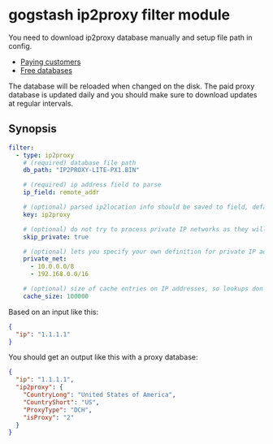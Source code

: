 # gogstash ip2proxy filter module

You need to download ip2proxy database manually and setup file path in config.

* [Paying customers](https://www.ip2location.com/file-download)
* [Free databases](https://lite.ip2location.com)

The database will be reloaded when changed on the disk. The paid proxy database is updated daily and you should make
sure to download updates at regular intervals.

## Synopsis

```yaml
filter:
  - type: ip2proxy
    # (required) database file path
    db_path: "IP2PROXY-LITE-PX1.BIN"

    # (required) ip address field to parse
    ip_field: remote_addr

    # (optional) parsed ip2location info should be saved to field, default: ip2location
    key: ip2proxy

    # (optional) do not try to process private IP networks as they will fail, default: false
    skip_private: true

    # (optional) lets you specify your own definition for private IP addresses, both IPv4 and IPv6, default is private IP addresses
    private_net:
      - 10.0.0.0/8
      - 192.168.0.0/16

    # (optional) size of cache entries on IP addresses, so lookups don't go through the database, default is 100000
    cache_size: 100000

```

Based on an input like this:
```json
{
  "ip": "1.1.1.1"
}
```

You should get an output like this with a proxy database:
```json
{
  "ip": "1.1.1.1",
  "ip2proxy": {
    "CountryLong": "United States of America",
    "CountryShort": "US",
    "ProxyType": "DCH",
    "isProxy": "2"
  }
}
```
